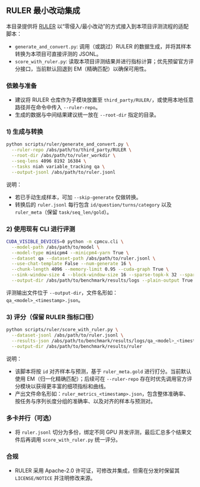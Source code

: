 ## RULER 最小改动集成

本目录提供将 [RULER](https://github.com/NVIDIA/RULER/tree/main) 以“零侵入/最小改动”的方式接入到本项目评测流程的适配脚本：

- `generate_and_convert.py`: 调用（或跳过）RULER 的数据生成，并将其样本转换为本项目可直接评测的 JSONL。
- `score_with_ruler.py`: 读取本项目评测结果并进行指标计算；优先预留官方评分接口，当前默认回退到 EM（精确匹配）以确保可用性。

### 依赖与准备
- 建议将 RULER 仓库作为子模块放置至 `third_party/RULER/`，或使用本地任意路径并在命令中传入 `--ruler-repo`。
- 生成的数据与中间结果建议统一放在 `--root-dir` 指定的目录。

### 1) 生成与转换
```bash
python scripts/ruler/generate_and_convert.py \
  --ruler-repo /abs/path/to/third_party/RULER \
  --root-dir /abs/path/to/ruler_workdir \
  --seq-lens 4096 8192 16384 \
  --tasks niah variable_tracking qa \
  --output-jsonl /abs/path/to/ruler.jsonl
```

说明：
- 若已手动生成样本，可加 `--skip-generate` 仅做转换。
- 转换后的 `ruler.jsonl` 每行包含 `id/question/turns/category` 以及 `ruler_meta`（保留 `task/seq_len/gold`）。

### 2) 使用现有 CLI 进行评测
```bash
CUDA_VISIBLE_DEVICES=0 python -m cpmcu.cli \
  --model-path /abs/path/to/model \
  --model-type minicpm4 --minicpm4-yarn True \
  --dataset qa --dataset-path /abs/path/to/ruler.jsonl \
  --use-chat-template False --num-generate 16 \
  --chunk-length 4096 --memory-limit 0.95 --cuda-graph True \
  --sink-window-size 4 --block-window-size 16 --sparse-topk-k 32 --sparse-switch 2048 \
  --output-dir /abs/path/to/benchmark/results/logs --plain-output True
```

评测输出文件位于 `--output-dir`，文件名形如：`qa_<model>_<timestamp>.json`。

### 3) 评分（保留 RULER 指标口径）
```bash
python scripts/ruler/score_with_ruler.py \
  --dataset-jsonl /abs/path/to/ruler.jsonl \
  --results-json /abs/path/to/benchmark/results/logs/qa_<model>_<timestamp>.json \
  --output-dir /abs/path/to/benchmark/results/ruler
```

说明：
- 该脚本将按 `id` 对齐样本与预测，基于 `ruler_meta.gold` 进行打分。当前默认使用 EM（归一化精确匹配）；后续可在 `--ruler-repo` 存在时优先调用官方评分模块以获得更丰富的细项指标和曲线。
- 产出文件命名形如：`ruler_metrics_<timestamp>.json`，包含整体准确率、按任务与序列长度分组的准确率、以及对齐的样本与预测对。

### 多卡并行（可选）
- 将 `ruler.jsonl` 切分为多份，绑定不同 GPU 并发评测，最后汇总多个结果文件后再调用 `score_with_ruler.py` 统一评分。

### 合规
- RULER 采用 Apache-2.0 许可证，可修改并集成，但需在分发时保留其 `LICENSE/NOTICE` 并注明修改来源。


